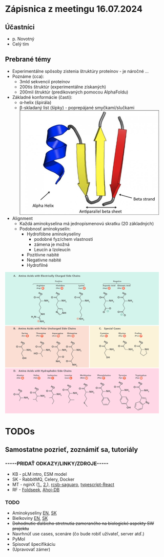 # Zápisnica z meetingu 16.07.2024

## Účastníci

- p. Novotný
- Celý tím

## Prebrané témy

- Experimentálne spôsoby zistenia štruktúry proteínov - je náročné ...
- Poznáme (cca):
  - 3mld sekvencií proteínov
  - 200tis štruktúr (experimentálne získaných)
  - 200mil štruktúr (predikovaných pomocou AlphaFoldu)
- Základné konformácie (časti):
  - α-helix (špirála)
  - β-skladaný list (šípky) - poprepájané smyčkami/slučkami
![Konformácie](./konf.png)
- Alignment
  - Každá aminokyselina má jednopísmenovú skratku (20 základných)
  - Podobnosť aminokyselín:
    - Hydrofóbne aminokyseliny
      - podobné fyz/chem vlastnosti
      - zámena je možná
      - Leucín a Izoleucín
    - Pozitívne nabité
    - Negatívne nabité
    - Hydrofilné


![Aminokyseliny](./aminoacids.png)

# TODOs

## Samostatne pozrieť, zoznámiť sa, tutoriály

### -----PRIDAŤ ODKAZY/LINKY/ZDROJE-----
- KB - pLM intro, ESM model
- SK - RabbitMQ, Celery, Docker
- MT - nginX ([1.](https://youtu.be/JKxlsvZXG7c), [2.](https://youtu.be/9nyiY-psbMs)), [rcsb-saguaro](https://github.com/rcsb/rcsb-saguaro), [typescript-React](https://youtu.be/FJDVKeh7RJI)
- RF - [Foldseek](https://www.youtube.com/watch?v=k5Rbi22TtOA), [Ahoj-DB](https://apoholo.cz/about)
  
### TODO

- Aminokyseliny [EN](https://en.wikipedia.org/wiki/Amino_acid), [SK](https://sk.wikipedia.org/wiki/Aminokyselina)
- Bielkoviny [EN](https://en.wikipedia.org/wiki/Protein), [SK](https://sk.wikipedia.org/wiki/Bielkovina)
- <del>Dohodnutie ďalšieho stretnutia zameraného na biologické aspekty SW projektu</del> 
- Navrhnúť use cases, scenáre (čo bude robiť užívateľ, server atď.)
- PyMol
- Spisovať špecifikáciu
- (Upravovať zámer)
